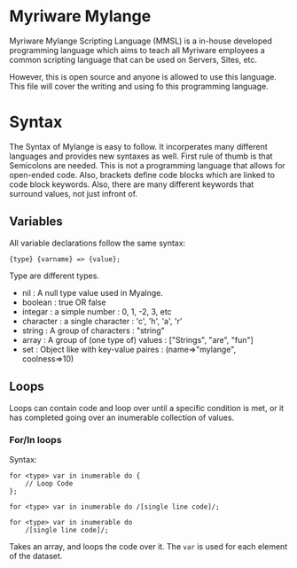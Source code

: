 # Myriware Mylange

Myriware Mylange Scripting Language (MMSL) is a in-house developed
programming language which aims to teach all Myriware employees
a common scripting language that can be used on Servers, Sites, etc.

However, this is open source and anyone is allowed to use this
language. This file will cover the writing and using fo this programming language.

# Syntax

The Syntax of Mylange is easy to follow. It incorperates many different languages
and provides new syntaxes as well. First rule of thumb is that Semicolons are needed.
This is not a programming language that allows for open-ended code.
Also, brackets define code blocks which are linked to code block keywords. Also,
there are many different keywords that surround values, not just infront of.

## Variables

All variable declarations follow the same syntax:

```
{type} {varname} => {value};
```

Type are different types.

* nil : A null type value used in Myalnge.
* boolean : true OR false
* integar : a simple number : 0, 1, -2, 3, etc
* character : a single character : 'c', 'h', 'a', 'r'
* string : A group of characters : "string"
* array : A group of (one type of) values : ["Strings", "are", "fun"]
* set : Object like with key-value paires : (name=>"mylange", coolness=>10)

## Loops

Loops can contain code and loop over until a specific condition is met,
or it has completed going over an inumerable collection of values.

### For/In loops

Syntax: 

```
for <type> var in inumerable do {
    // Loop Code
};

for <type> var in inumerable do /[single line code]/;

for <type> var in inumerable do 
    /[single line code]/;
```

Takes an array, and loops the code over it.
The `var` is used for each element of the dataset.